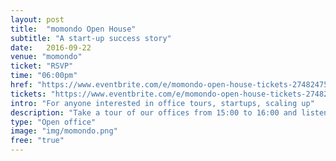 ```yaml
---
layout: post
title:  "momondo Open House"
subtitle: "A start-up success story"
date:   2016-09-22
venue: "momondo"
ticket: "RSVP"
time: "06:00pm"
href: "https://www.eventbrite.com/e/momondo-open-house-tickets-27482475825"
tickets: "https://www.eventbrite.com/e/momondo-open-house-tickets-27482475825"
intro: "For anyone interested in office tours, startups, scaling up"
description: "Take a tour of our offices from 15:00 to 16:00 and listen to our Managing Director Pia Vemmelund talk about life at momondo, our purpose, and our 10-year journey from start-up to scale-up. Come and meet us for a cold beer and some finger food, hear about job opportunities, and get a chance to win your own personal DNA test."
type: "Open office"
image: "img/momondo.png"
free: "true"
---
```

<!-- fill in the URL of your event host page if you haven't enough information for a detail page, so the event link won't point on the detail page at all -->
